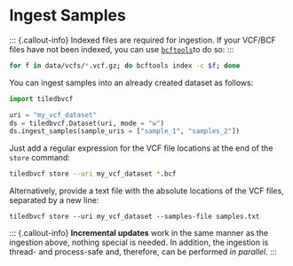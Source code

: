 # Ingest Samples

::: {.callout-info}
Indexed files are required for ingestion. If your VCF/BCF files have not been indexed, you can use [`bcftools`](https://samtools.github.io/bcftools/bcftools.html)to do so:
:::

```bash
for f in data/vcfs/*.vcf.gz; do bcftools index -c $f; done
```

You can ingest samples into an already created dataset as follows:

```python
import tiledbvcf

uri = "my_vcf_dataset" 
ds = tiledbvcf.Dataset(uri, mode = "w")
ds.ingest_samples(sample_uris = ["sample_1", "samples_2"])
```

Just add a regular expression for the VCF file locations at the end of the `store` command:

```bash
tiledbvcf store --uri my_vcf_dataset *.bcf 
```

Alternatively, provide a text file with the absolute locations of the VCF files, separated by a new line:

```
tiledbvcf store --uri my_vcf_dataset --samples-file samples.txt
```

::: {.callout-info}
**Incremental updates** work in the same manner as the ingestion above, nothing special is needed. In addition, the ingestion is thread- and process-safe and, therefore, can be performed _in parallel_.
:::